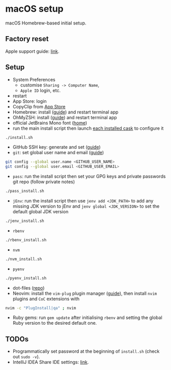 # macOS setup

macOS Homebrew-based initial setup.

## Factory reset

Apple support guide: [link](https://support.apple.com/en-gb/HT201065).

## Setup

- System Preferences
  - customise `Sharing -> Computer Name`,
  - `Apple ID` login, etc.
- restart
- App Store: login
- CopyClip from [App Store](https://apps.apple.com/us/app/copyclip-clipboard-history/id595191960?mt=12)
- Homebrew: install ([guide](https://docs.brew.sh/Installation)) and restart terminal app
- OhMyZSH: install ([guide](https://github.com/ohmyzsh/ohmyzsh#basic-installation)) and restart terminal app
- official JetBrains Mono font ([home](https://www.jetbrains.com/lp/mono/))
- run the main install script then launch [each installed cask](casks) to configure it

```bash
./install.sh
```

- GitHub SSH key: generate and set ([guide](https://docs.github.com/en/authentication/connecting-to-github-with-ssh/generating-a-new-ssh-key-and-adding-it-to-the-ssh-agent))
- `git`: set global user name and email ([guide](https://stackoverflow.com/a/26368148))

```bash
git config --global user.name <GITHUB_USER_NAME>
git config --global user.email <GITHUB_USER_EMAIL>
```

- `pass`: run the install script then set your GPG keys and private passwords git repo (follow private notes)

```bash
./pass_install.sh
```

- `jEnv`: run the install script then use `jenv add <JDK_PATH>` to add any missing JDK version to jEnv and `jenv global <JDK_VERSION>` to set the default global JDK version

```bash
./jenv_install.sh
```

- `rbenv`

```bash
./rbenv_install.sh
```

- `nvm`

```bash
./nvm_install.sh
```

- `pyenv`

```bash
./pyenv_install.sh
```

- dot-files ([repo](https://github.com/horothesun/dotfiles))
- Neovim: install the `vim-plug` plugin manager ([guide](https://github.com/junegunn/vim-plug#neovim)), then install `nvim` plugins and `CoC` extensions with

```bash
nvim -c "PlugInstall|qa" ; nvim
```

- Ruby gems: run `gem update` after initialising `rbenv` and setting the global Ruby version to the desired default one.

## TODOs

- Programmatically set password at the beginning of `install.sh` (check out `sudo -v`).
- IntelliJ IDEA Share IDE settings: [link](https://www.jetbrains.com/help/idea/sharing-your-ide-settings.html).
